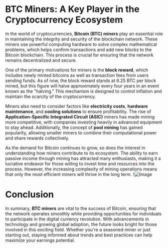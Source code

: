 # BTC Miners: A Key Player in the Cryptocurrency Ecosystem

In the world of cryptocurrencies, **Bitcoin (BTC) miners** play an essential role in maintaining the integrity and security of the blockchain network. These miners use powerful computing hardware to solve complex mathematical problems, which helps confirm transactions and add new blocks to the Bitcoin blockchain. This process is crucial for ensuring that the network remains decentralized and secure. 

One of the primary motivations for miners is the **block reward**, which includes newly minted bitcoins as well as transaction fees from users sending funds. As of now, the block reward stands at 6.25 BTC per block mined, but this figure will halve approximately every four years in an event known as the "halving." This mechanism is designed to control inflation and maintain the scarcity of the cryptocurrency.

Miners also need to consider factors like **electricity costs**, **hardware maintenance**, and **cooling solutions** to ensure profitability. The rise of **Application-Specific Integrated Circuit (ASIC)** miners has made mining more competitive, with companies investing heavily in advanced equipment to stay ahead. Additionally, the concept of **pool mining** has gained popularity, allowing smaller miners to combine their computational power and share rewards collectively.

As the demand for Bitcoin continues to grow, so does the interest in understanding how miners contribute to its ecosystem. The ability to earn passive income through mining has attracted many enthusiasts, making it a lucrative endeavor for those willing to invest time and resources into the process. However, the increasing complexity of mining operations means that only the most efficient miners will thrive in the long term. !![Image](https://github.com/user-attachments/assets/3be06921-4469-491d-bd37-5f14c53422b7)

# Conclusion

In summary, **BTC miners** are vital to the success of Bitcoin, ensuring that the network operates smoothly while providing opportunities for individuals to participate in the digital currency revolution. With advancements in technology and growing global adoption, the future looks bright for those involved in this exciting field. Whether you're a seasoned miner or just starting out, staying informed about trends and best practices can help maximize your earnings potential.